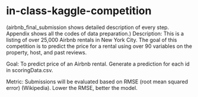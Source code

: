 # in-class-kaggle-competition
(airbnb_final_submission shows detailed description of every step. Appendix shows all the codes of data preparation.)
Description:
This is a listing of over 25,000 Airbnb rentals in New York City. The goal of this competition is to predict the price for a rental using over 90 variables on the property, host, and past reviews.

Goal:
To predict price of an Airbnb rental. Generate a prediction for each id in scoringData.csv.

Metric:
Submissions will be evaluated based on RMSE (root mean squared error) (Wikipedia). Lower the RMSE, better the model.

